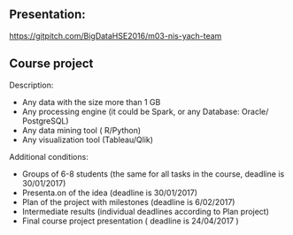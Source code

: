 ## Presentation: 
https://gitpitch.com/BigDataHSE2016/m03-nis-yach-team

## Course project
Description:
- Any data with the size more than 1 GB
- Any processing engine (it could be Spark, or any Database: Oracle/ PostgreSQL)
- Any data mining tool ( R/Python)
- Any visualization tool (Tableau/Qlik)

Additional conditions:
- Groups of 6-8 students (the same for all tasks in the course, deadline is 30/01/2017)
- Presenta.on of the idea (deadline is 30/01/2017)
- Plan of the project with milestones (deadline is 6/02/2017)
- Intermediate results (individual deadlines according to Plan project)
- Final course project presentation ( deadline is 24/04/2017 )
